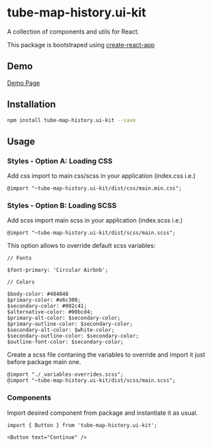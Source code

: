 # tube-map-history.ui-kit

A collection of components and utils for React.

This package is bootstraped using [create-react-app](https://github.com/facebook/create-react-app)

## Demo

[Demo Page](https://www.mydemo.com)

## Installation

```bash
npm install tube-map-history.ui-kit --save
```

## Usage

### Styles - Option A: Loading CSS

Add css import to main css/scss in your application (index.css i.e.)

```
@import "~tube-map-history.ui-kit/dist/css/main.min.css";
```

### Styles - Option B: Loading SCSS

Add scss import main scss in your application (index.scss i.e.)

```
@import "~tube-map-history.ui-kit/dist/scss/main.scss";
```

This option allows to override default scss variables:

```
// Fonts

$font-primary: 'Circular Airbnb';

// Colors

$body-color: #484848
$primary-color: #e6c300;
$secondary-color: #002c41;
$alternative-color: #00bcd4;
$primary-alt-color: $secondary-color;
$primary-outline-color: $secondary-color;
$secondary-alt-color: $white-color;
$secondary-outline-color: $secondary-color;
$outline-font-color: $secondary-color;

```

Create a scss file contaning the variables to override and import it just before package main one.

```
@import "./_variables-overrides.scss";
@import "~tube-map-history.ui-kit/dist/scss/main.scss";
```

### Components

Import desired component from package and instantiate it as usual.

```
import { Button } from 'tube-map-history.ui-kit';

<Button text="Continue" />

```
